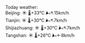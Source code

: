 Today weather:  
Beijing: ☀️   🌡️+33°C 🌬️↖15km/h  
Tianjin: ☀️   🌡️+30°C 🌬️↖7km/h  
Shijiazhuang: ☀️   🌡️+30°C 🌬️↖7km/h  
Tangshan: ☀️   🌡️+26°C 🌬️←8km/h  
